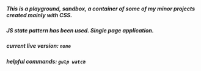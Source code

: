 ##### This is a playground, sandbox, a container of some of my minor projects created mainly with CSS.
##### JS state pattern has been used. Single page application.
##### current live version: `none` 
##### helpful commands: `gulp watch` 